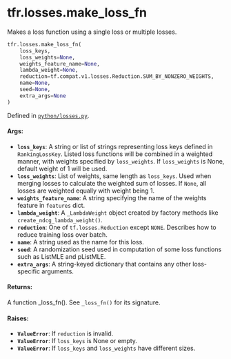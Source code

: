<div itemscope itemtype="http://developers.google.com/ReferenceObject">
<meta itemprop="name" content="tfr.losses.make_loss_fn" />
<meta itemprop="path" content="Stable" />
</div>

# tfr.losses.make_loss_fn

Makes a loss function using a single loss or multiple losses.

```python
tfr.losses.make_loss_fn(
    loss_keys,
    loss_weights=None,
    weights_feature_name=None,
    lambda_weight=None,
    reduction=tf.compat.v1.losses.Reduction.SUM_BY_NONZERO_WEIGHTS,
    name=None,
    seed=None,
    extra_args=None
)
```

Defined in
[`python/losses.py`](https://github.com/tensorflow/ranking/tree/master/tensorflow_ranking/python/losses.py).

<!-- Placeholder for "Used in" -->

#### Args:

*   <b>`loss_keys`</b>: A string or list of strings representing loss keys
    defined in `RankingLossKey`. Listed loss functions will be combined in a
    weighted manner, with weights specified by `loss_weights`. If `loss_weights`
    is None, default weight of 1 will be used.
*   <b>`loss_weights`</b>: List of weights, same length as `loss_keys`. Used
    when merging losses to calculate the weighted sum of losses. If `None`, all
    losses are weighted equally with weight being 1.
*   <b>`weights_feature_name`</b>: A string specifying the name of the weights
    feature in `features` dict.
*   <b>`lambda_weight`</b>: A `_LambdaWeight` object created by factory methods
    like `create_ndcg_lambda_weight()`.
*   <b>`reduction`</b>: One of `tf.losses.Reduction` except `NONE`. Describes
    how to reduce training loss over batch.
*   <b>`name`</b>: A string used as the name for this loss.
*   <b>`seed`</b>: A randomization seed used in computation of some loss
    functions such as ListMLE and pListMLE.
*   <b>`extra_args`</b>: A string-keyed dictionary that contains any other
    loss-specific arguments.

#### Returns:

A function _loss_fn(). See `_loss_fn()` for its signature.

#### Raises:

*   <b>`ValueError`</b>: If `reduction` is invalid.
*   <b>`ValueError`</b>: If `loss_keys` is None or empty.
*   <b>`ValueError`</b>: If `loss_keys` and `loss_weights` have different sizes.
